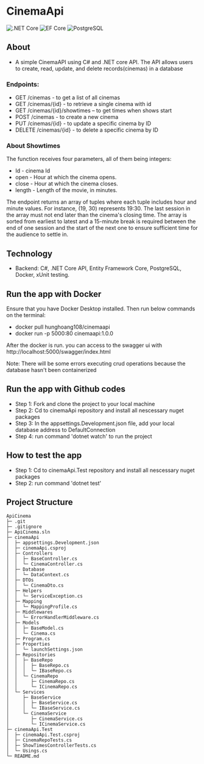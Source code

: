 # CinemaApi


![.NET Core](https://img.shields.io/badge/.NET%20Core-v.7-purple)
![EF Core](https://img.shields.io/badge/EF%20Core-v.7-cyan)
![PostgreSQL](https://img.shields.io/badge/PostgreSQL-v.14-drakblue)

## About
* A simple CinemaAPI using C# and .NET core API. The API allows users to create, read, update, and delete records(cinemas) in a database

### Endpoints:
- GET /cinemas - to get a list of all cinemas
- GET /cinemas/{id} - to retrieve a single cinema with id
- GET /cinemas/{id}/showtimes – to get times when shows start
- POST /cinemas - to create a new cinema
- PUT /cinemas/{id} - to update a specific cinema by ID
- DELETE /cinemas/{id} - to delete a specific cinema by ID

### About Showtimes
The function receives four parameters, all of them being integers:
- Id - cinema Id
- open - Hour at which the cinema opens.
- close - Hour at which the cinema closes.
- length - Length of the movie, in minutes.

The endpoint returns an array of tuples where each tuple includes hour and minute values. For instance, (19, 30) represents 19:30. 
The last session in the array must not end later than the cinema's closing time. 
The array is sorted from earliest to latest and a 15-minute break is required between the end of one session and the start of the next one to ensure sufficient time for the audience to settle in.


## Technology
* Backend: C#, .NET Core API, Entity Framework Core, PostgreSQL, Docker, xUnit testing. 

## Run the app with Docker
Ensure that you have Docker Desktop installed. Then run below commands on the terminal:
- docker pull hunghoang108/cinemaapi
- docker run -p 5000:80 cinemaapi:1.0.0

After the docker is run. you can access to the swagger ui with http://localhost:5000/swagger/index.html

Note: There will be some errors executing crud operations because the database hasn't been containerized

## Run the app with Github codes
- Step 1: Fork and clone the project to your local machine
- Step 2: Cd to cinemaApi repository and install all nescessary nuget packages
- Step 3: In the appsettings.Development.json file, add your local database address to DefaultConnection
- Step 4: run command 'dotnet watch' to run the project

## How to test the app
- Step 1: Cd to cinemaApi.Test repository and install all nescessary nuget packages
- Step 2: run command 'dotnet test'

## Project Structure
```
ApiCinema
├─ .git
├─ .gitignore
├─ ApiCinema.sln
├─ cinemaApi
│  ├─ appsettings.Development.json
│  ├─ cinemaApi.csproj
│  ├─ Controllers
│  │  ├─ BaseController.cs
│  │  └─ CinemaController.cs
│  ├─ Database
│  │  └─ DataContext.cs
│  ├─ DTOs
│  │  └─ CinemaDto.cs
│  ├─ Helpers
│  │  └─ ServiceException.cs
│  ├─ Mapping
│  │  └─ MappingProfile.cs
│  ├─ Middlewares
│  │  └─ ErrorHandlerMiddleware.cs
│  ├─ Models
│  │  ├─ BaseModel.cs
│  │  └─ Cinema.cs
│  ├─ Program.cs
│  ├─ Properties
│  │  └─ launchSettings.json
│  ├─ Repositories
│  │  ├─ BaseRepo
│  │  │  ├─ BaseRepo.cs
│  │  │  └─ IBaseRepo.cs
│  │  └─ CinemaRepo
│  │     ├─ CinemaRepo.cs
│  │     └─ ICinemaRepo.cs
│  └─ Services
│     ├─ BaseService
│     │  ├─ BaseService.cs
│     │  └─ IBaseService.cs
│     └─ CinemaService
│        ├─ CinemaService.cs
│        └─ ICinemaService.cs
├─ cinemaApi.Test
│  ├─ cinemaApi.Test.csproj
│  ├─ CinemaRepoTests.cs
│  ├─ ShowTimesControllerTests.cs
│  └─ Usings.cs
└─ README.md

```